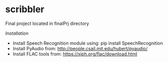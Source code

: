 scribbler
=========

Final project located in finalPrj directory

*Installation*
- Install Speech Recognition module using:
    pip install SpeechRecognition
- Install PyAudio from: http://people.csail.mit.edu/hubert/pyaudio/
- Install FLAC tools from: https://xiph.org/flac/download.html

